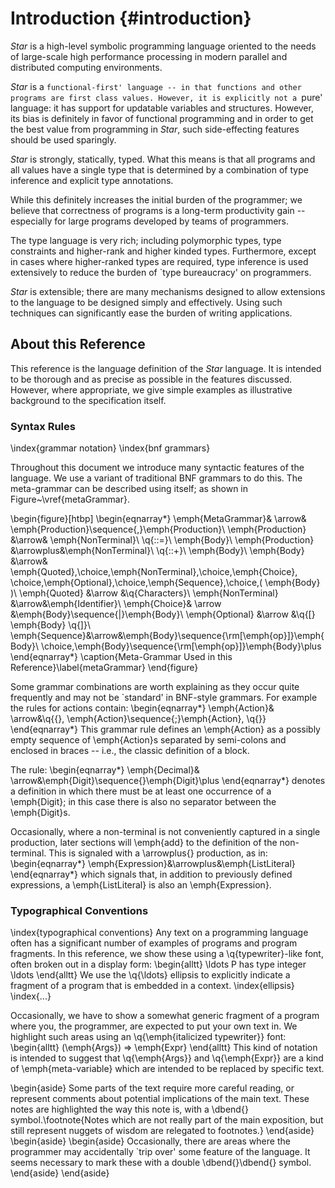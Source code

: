 # Introduction {#introduction}

*Star* is a high-level symbolic programming language oriented to the needs of large-scale high performance processing in modern parallel and distributed computing environments.

*Star* is a `functional-first' language -- in that functions and other programs are first class values. However, it is explicitly not a `pure' language: it has support for updatable variables and structures. However, its bias is definitely in favor of functional programming and in order to get the best value from programming in *Star*, such side-effecting features should be used sparingly.

*Star* is strongly, statically, typed. What this means is that all programs and all values have a single type that is determined by a combination of type inference and explicit type annotations.

While this definitely increases the initial burden of the programmer; we believe that correctness of programs is a long-term productivity gain -- especially for large programs developed by teams of programmers.

The type language is very rich; including polymorphic types, type constraints and higher-rank and higher kinded types. Furthermore, except in cases where higher-ranked types are required, type inference is used extensively to reduce the burden of `type bureaucracy' on programmers.

*Star* is extensible; there are many mechanisms designed to allow extensions to the language to be designed simply and effectively. Using such techniques can significantly ease the burden of writing applications.

## About this Reference
This reference is the language definition of the *Star* language. It is intended to be thorough and as precise as possible in the features discussed. However, where appropriate, we give simple examples as illustrative background to the specification itself.

### Syntax Rules
\index{grammar notation}
\index{bnf grammars}

Throughout this document we introduce many syntactic features of the language. We use a variant of traditional BNF grammars to do this. The meta-grammar can be described using itself; as shown in Figure~\vref{metaGrammar}.

\begin{figure}[htbp]
\begin{eqnarray*}
\emph{MetaGrammar}& \arrow& \emph{Production}\sequence{\,}\emph{Production}\\
\emph{Production} &\arrow& \emph{NonTerminal}\ \q{::=}\ \emph{Body}\\
\emph{Production} &\arrowplus&\emph{NonTerminal}\ \q{::+}\ \emph{Body}\\
\emph{Body} &\arrow& \emph{Quoted}\,\choice\,\emph{NonTerminal}\,\choice\,\emph{Choice}\, \choice\,\emph{Optional}\,\choice\,\emph{Sequence}\,\choice\,( \emph{Body} )\\
\emph{Quoted} &\arrow &\q{Characters}\\
\emph{NonTerminal} &\arrow&\emph{Identifier}\\
\emph{Choice}& \arrow &\emph{Body}\sequence{|}\emph{Body}\\
\emph{Optional} &\arrow &\q{[} \emph{Body} \q{]}\\
\emph{Sequence}&\arrow&\emph{Body}\sequence{\rm[\emph{op}]}\emph{Body}\ \choice\,\emph{Body}\sequence{\rm[\emph{op}]}\emph{Body}\plus
\end{eqnarray*}
\caption{Meta-Grammar Used in this Reference}\label{metaGrammar}
\end{figure}

Some grammar combinations are worth explaining as they occur quite frequently and may not be `standard' in BNF-style grammars. For example the rules for actions contain:
\begin{eqnarray*}
\emph{Action}& \arrow&\q{\{}\, \emph{Action}\sequence{;}\emph{Action}\, \q{\}}
\end{eqnarray*}
This grammar rule defines an \emph{Action} as a possibly empty sequence of \emph{Action}s separated by semi-colons and enclosed in braces -- i.e., the classic definition of a block. 

The rule:
\begin{eqnarray*}
\emph{Decimal}& \arrow&\emph{Digit}\sequence{}\emph{Digit}\plus
\end{eqnarray*}
denotes a definition in which there must be at least one occurrence of a \emph{Digit}; in this case there is also no separator between the \emph{Digit}s.

Occasionally, where a non-terminal is not conveniently captured in a single production, later sections will \emph{add} to the definition of the non-terminal. This is signaled with a \arrowplus{} production, as in:
\begin{eqnarray*}
\emph{Expression}&\arrowplus&\emph{ListLiteral}
\end{eqnarray*}
which signals that, in addition to previously defined expressions, a \emph{ListLiteral} is also an \emph{Expression}.

### Typographical Conventions
\index{typographical conventions}
Any text on a programming language often has a significant number of examples of programs and program fragments. In this reference, we show these using a \q{typewriter}-like font, often broken out in a display form:
\begin{alltt}
\ldots
P has type integer
\ldots
\end{alltt}
We use the \q{\ldots} ellipsis to explicitly indicate a fragment of a program that is embedded in a context.
\index{ellipsis}
\index{...}

Occasionally, we have to show a somewhat generic fragment of a program where you, the programmer, are expected to put your own text in. We highlight such areas using an \q{\emph{italicized typewriter}} font:
\begin{alltt}
(\emph{Args}) => \emph{Expr}
\end{alltt}
This kind of notation is intended to suggest that \q{\emph{Args}} and \q{\emph{Expr}} are a kind of \emph{meta-variable} which are intended to be replaced by specific text.

\begin{aside}
Some parts of the text require more careful reading, or represent comments about potential implications of the main text. These notes are highlighted the way this note is, with a \dbend{} symbol.\footnote{Notes which are not really part of the main exposition, but still represent nuggets of wisdom are relegated to footnotes.}
\end{aside}
\begin{aside}
\begin{aside}
Occasionally, there are areas where the programmer may accidentally `trip over' some feature of the language. It seems necessary to mark these with a double \dbend{}\dbend{} symbol.
\end{aside}
\end{aside}